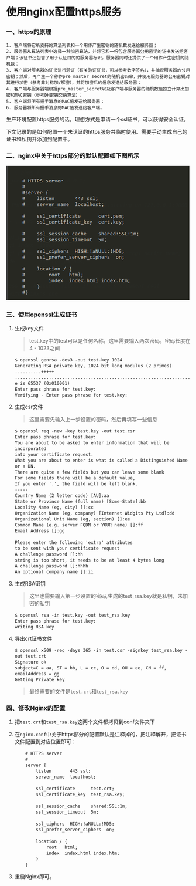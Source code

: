 # 使用nginx配置https服务

### 一、https的原理
	1. 客户端将它所支持的算法列表和一个用作产生密钥的随机数发送给服务器；
	2. 服务器从算法列表中选择一种加密算法，并将它和一份包含服务器公用密钥的证书发送给客户端；该证书还包含了用于认证目的的服务器标识，服务器同时还提供了一个用作产生密钥的随机数；
	3. 客户端对服务器的证书进行验证（有关验证证书，可以参考数字签名），并抽取服务器的公用密钥；然后，再产生一个称作pre_master_secret的随机密码串，并使用服务器的公用密钥对其进行加密（参考非对称加/解密），并将加密后的信息发送给服务器；
	4. 客户端与服务器端根据pre_master_secret以及客户端与服务器的随机数值独立计算出加密和MAC密钥（参考DH密钥交换算法）；
	5. 客户端将所有握手消息的MAC值发送给服务器；
	6. 服务器将所有握手消息的MAC值发送给客户端。
生产环境配置https服务的话，理想方式是申请一个ssl证书，可以获得安全认证。

下文记录的是如何配置一个未认证的https服务共临时使用。需要手动生成自己的证书和私钥并添加到配置中。

### 二、nginx中关于https部分的默认配置如下图所示

![https默认配置](./imgs/nginx-https-config-default.png)

### 三、使用openssl生成证书

 1. 生成key文件

    > test.key中的test可以是任何名称，这里需要输入两次密码，密码长度在 4 - 1023之间

    ```shell
    $ openssl genrsa -des3 -out test.key 1024
    Generating RSA private key, 1024 bit long modulus (2 primes)
    ..........+++++
    ......................................................................+++++
    e is 65537 (0x010001)
    Enter pass phrase for test.key:
    Verifying - Enter pass phrase for test.key:
    ```

    

 2. 生成csr文件

    > 这里需要先输入上一步设置的密码，然后再填写一些信息

    ```shell
    $ openssl req -new -key test.key -out test.csr                             
    Enter pass phrase for test.key:                                            
    You are about to be asked to enter information that will be incorporated   
    into your certificate request.                                             
    What you are about to enter is what is called a Distinguished Name or a DN.
    There are quite a few fields but you can leave some blank                  
    For some fields there will be a default value,                             
    If you enter '.', the field will be left blank.                            
    -----                                                                      
    Country Name (2 letter code) [AU]:aa                                       
    State or Province Name (full name) [Some-State]:bb                         
    Locality Name (eg, city) []:cc                                             
    Organization Name (eg, company) [Internet Widgits Pty Ltd]:dd              
    Organizational Unit Name (eg, section) []:ee                               
    Common Name (e.g. server FQDN or YOUR name) []:ff                          
    Email Address []:gg
    
    Please enter the following 'extra' attributes                              
    to be sent with your certificate request                                   
    A challenge password []:hh                                                 
    string is too short, it needs to be at least 4 bytes long                  
    A challenge password []:hhhh                                               
    An optional company name []:ii                                             
    ```

 3. 生成RSA密钥

    > 这里也需要输入第一步设置的密码,生成的test_rsa.key就是私钥，未加密的私钥

    ```shell
    $ openssl rsa -in test.key -out test_rsa.key
    Enter pass phrase for test.key:
    writing RSA key
    ```

4. 导出crt证书文件

   ```shell
   $ openssl x509 -req -days 365 -in test.csr -signkey test_rsa.key -out test.crt
   Signature ok
   subject=C = aa, ST = bb, L = cc, O = dd, OU = ee, CN = ff, emailAddress = gg
   Getting Private key
   ```

   > 最终需要的文件是`test.crt`和`test_rsa.key`

### 四、修改Nginx的配置

 1. 把`test.crt`和`test_rsa.key`这两个文件都拷贝到conf文件夹下

 2. 在`nginx.conf`中关于https部分的配置默认是注释掉的，把注释解开，把证书文件配置到对应位置即可：

    ```shell
        # HTTPS server
        #
        server {
            listen       443 ssl;
            server_name  localhost;
    
            ssl_certificate      test.crt;
            ssl_certificate_key  test_rsa.key;
    
            ssl_session_cache    shared:SSL:1m;
            ssl_session_timeout  5m;
    
            ssl_ciphers  HIGH:!aNULL:!MD5;
            ssl_prefer_server_ciphers  on;
    
            location / {
                root   html;
                index  index.html index.htm;
            }
        }
    ```
    
3. 重启Nginx即可。

